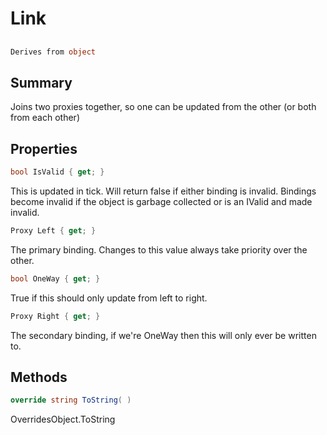 # Link

## 
```c#
Derives from object
```

## Summary

Joins two proxies together, so one can be updated from the other (or both from each other)
## Properties

```c#
bool IsValid { get; } 
```
This is updated in tick. Will return false if either binding is invalid. Bindings become
invalid if the object is garbage collected or is an IValid and made invalid.
```c#
Proxy Left { get; } 
```
The primary binding. Changes to this value always take priority over the other.
```c#
bool OneWay { get; } 
```
True if this should only update from left to right.
```c#
Proxy Right { get; } 
```
The secondary binding, if we're OneWay then this will only ever be written to.
## Methods

```c#
override string ToString( ) 
```
OverridesObject.ToString
